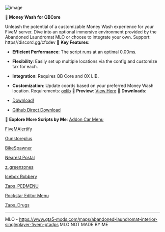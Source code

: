 ![image](https://github.com/Zaps6000/qb-moneywash/assets/122732007/6bab5211-d9e8-4226-b4df-aaea71a9d316)

**🚀 Money Wash for QBCore**

Unleash the potential of a customizable Money Wash experience for your FiveM server. Dive into an optional immersive environment provided by the Abandoned Laundromat MLO or choose to integrate your own.
Support: https//discord.gg/cfxdev
🔗 **Key Features**:
* **Efficient Performance**: The script runs at an optimal 0.00ms.
* **Flexibility**: Easily set up multiple locations via the config and customize tax for each.
* **Integration**: Requires QB Core and OX LIB.
* **Customization**: Update coords based on your preferred Money Wash location.
Requirements:
[oxlib](https://github.com/overextended/ox_lib)
📸 **Preview**: [View Here](https://imgur.com/a/QjnWoLu)
💾 **Downloads**:

* [Download!](https://kezi-scripts.tebex.io/)
* [Github Direct Download](https://github.com/KeziCodesSometimes/kezi-moneywash)


🌟 **Explore More Scripts by Me**:
[Addon Car Menu](https://forum.cfx.re/t/release-menuv-addon-car-menu/5095774)


 [FiveMAlertify](https://github.com/KeziCodesSometimes/FiveMAlertify)

 
[Gunstoreplus](https://forum.cfx.re/t/free-release-standalone-gunstoreplus/5104893)


[BikeSpawner](https://github.com/Zaps6000/ox_bike)



[Nearest Postal](https://github.com/Zaps6000/nearest-postal)



[z_greenzones](https://github.com/Zaps6000/z_greenzones)


[Icebox Robbery](https://forum.cfx.re/t/release-free-icebox-robbery/5158306)


[Zaps_PEDMENU](https://forum.cfx.re/t/release-paid-zaps-pedmenu/5164096)



[Rockstar Editor Menu](https://forum.cfx.re/t/release-free-rockstar-editor-menu/5163886)


[Zaps_Drugs](https://forum.cfx.re/t/paid-esx-qb-nd-zaps-drugs/5164512)



---
MLO - https://www.gta5-mods.com/maps/abandoned-laundromat-interior-singleplayer-fivem-gtadps 
MLO NOT MADE BY ME
